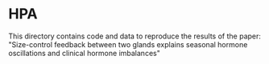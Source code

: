 # HPA
This directory contains code and data to reproduce the results of the paper:
"Size-control feedback between two glands explains seasonal hormone oscillations and clinical hormone imbalances"
